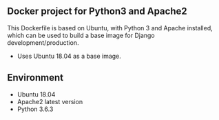 ## Docker project for Python3 and Apache2

This Dockerfile is based on Ubuntu, with Python 3 and Apache installed, which can be used to build a base image for Django development/production.

* Uses Ubuntu 18.04 as a base image.

Environment
---
* Ubuntu 18.04
* Apache2 latest version
* Python 3.6.3